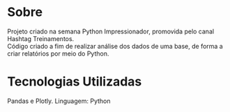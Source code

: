 # Sobre
Projeto criado na semana Python Impressionador, promovida pelo canal Hashtag Treinamentos. <br>
Código criado a fim de realizar análise dos dados de uma base, de forma a criar relatórios por meio do Python.

# Tecnologias Utilizadas 
Pandas e Plotly.
Linguagem: Python
